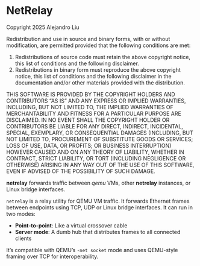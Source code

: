 # NetRelay

Copyright 2025 Alejandro Liu

Redistribution and use in source and binary forms, with or
without modification, are permitted provided that the following
conditions are met:

1. Redistributions of source code must retain the above copyright
   notice, this list of conditions and the following disclaimer.
2. Redistributions in binary form must reproduce the above
   copyright notice, this list of conditions and the following
   disclaimer in the documentation and/or other materials provided
   with the distribution.

THIS SOFTWARE IS PROVIDED BY THE COPYRIGHT HOLDERS AND CONTRIBUTORS
“AS IS” AND ANY EXPRESS OR IMPLIED WARRANTIES, INCLUDING, BUT NOT
LIMITED TO, THE IMPLIED WARRANTIES OF MERCHANTABILITY AND FITNESS
FOR A PARTICULAR PURPOSE ARE DISCLAIMED. IN NO EVENT SHALL THE
COPYRIGHT HOLDER OR CONTRIBUTORS BE LIABLE FOR ANY DIRECT,
INDIRECT, INCIDENTAL, SPECIAL, EXEMPLARY, OR CONSEQUENTIAL DAMAGES
(INCLUDING, BUT NOT LIMITED TO, PROCUREMENT OF SUBSTITUTE GOODS
OR SERVICES; LOSS OF USE, DATA, OR PROFITS; OR BUSINESS
INTERRUPTION) HOWEVER CAUSED AND ON ANY THEORY OF LIABILITY,
WHETHER IN CONTRACT, STRICT LIABILITY, OR TORT (INCLUDING
NEGLIGENCE OR OTHERWISE) ARISING IN ANY WAY OUT OF THE USE OF
THIS SOFTWARE, EVEN IF ADVISED OF THE POSSIBILITY OF SUCH DAMAGE.

**netrelay** forwards traffic between _qemu_ VMs, other
**netrelay** instances, or Linux bridge interfaces.

`netrelay` is a relay utility for QEMU VM traffic. It
forwards Ethernet frames between endpoints using TCP, UDP
or Linux bridge interfaces. It can run in two modes:

- **Point-to-point**: Like a virtual crossover cable
- **Server mode**: A dumb hub that distributes frames to all connected clients

It’s compatible with QEMU’s `-net socket` mode and uses QEMU-style
framing over TCP for interoperability.
